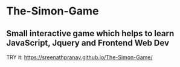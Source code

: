 # The-Simon-Game

## Small interactive game which helps to learn JavaScript, Jquery and Frontend Web Dev

TRY it: https://sreenathpranav.github.io/The-Simon-Game/
